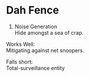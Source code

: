 <h1>Dah Fence</h1>

1) Noise Generation  
Hide amongst a sea of crap.  

Works Well:  
Mitigating against net snoopers.  

Falls short:  
Total-surveillance entity 



